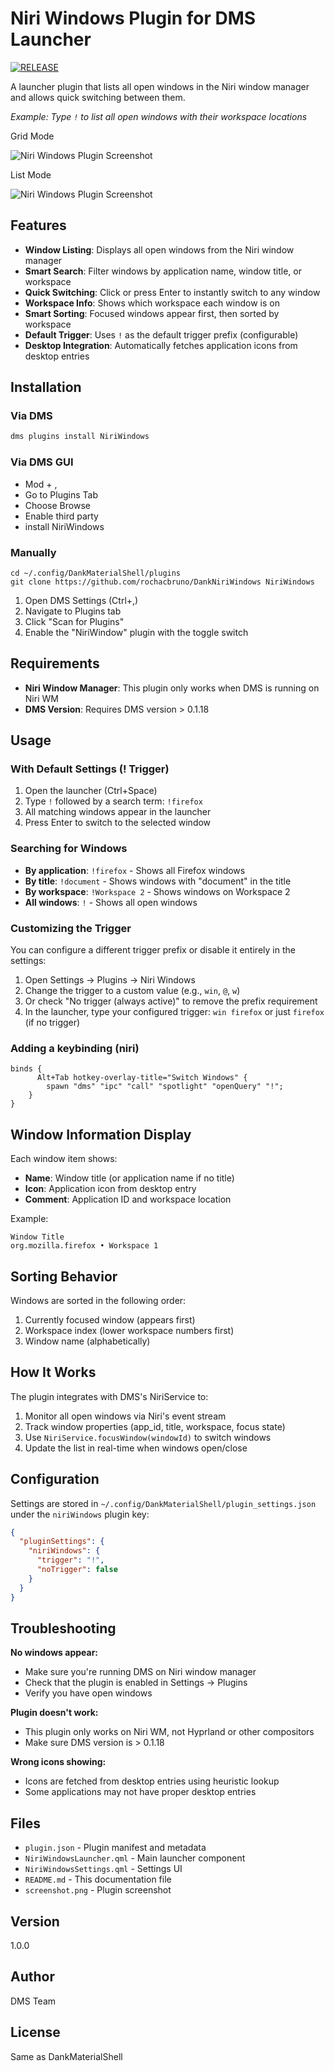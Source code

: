# Niri Windows Plugin for DMS Launcher

[![RELEASE](https://img.shields.io/badge/dynamic/json?url=https%3A%2F%2Fgithub.com%2Frochacbruno%2FDankNiriWindows%2Fraw%2Frefs%2Fheads%2Fmain%2Fplugin.json&query=version&style=for-the-badge&label=RELEASE&labelColor=101418&color=9ccbfb)](https://plugins.danklinux.com/niriwindows.html)

A launcher plugin that lists all open windows in the Niri window manager and allows quick switching between them.

*Example: Type `!` to list all open windows with their workspace locations*

Grid Mode

![Niri Windows Plugin Screenshot](screenshot.png)


List Mode

![Niri Windows Plugin Screenshot](list_mode.png)

## Features

- **Window Listing**: Displays all open windows from the Niri window manager
- **Smart Search**: Filter windows by application name, window title, or workspace
- **Quick Switching**: Click or press Enter to instantly switch to any window
- **Workspace Info**: Shows which workspace each window is on
- **Smart Sorting**: Focused windows appear first, then sorted by workspace
- **Default Trigger**: Uses `!` as the default trigger prefix (configurable)
- **Desktop Integration**: Automatically fetches application icons from desktop entries

## Installation

### Via DMS

```bash
dms plugins install NiriWindows
```

### Via DMS GUI
- Mod + ,
- Go to Plugins Tab
- Choose Browse
- Enable third party
- install NiriWindows

### Manually

```
cd ~/.config/DankMaterialShell/plugins
git clone https://github.com/rochacbruno/DankNiriWindows NiriWindows
```

1. Open DMS Settings (Ctrl+,)
2. Navigate to Plugins tab
3. Click "Scan for Plugins"
4. Enable the "NiriWindow" plugin with the toggle switch

## Requirements

- **Niri Window Manager**: This plugin only works when DMS is running on Niri WM
- **DMS Version**: Requires DMS version > 0.1.18

## Usage

### With Default Settings (! Trigger)

1. Open the launcher (Ctrl+Space)
2. Type `!` followed by a search term: `!firefox`
3. All matching windows appear in the launcher
4. Press Enter to switch to the selected window

### Searching for Windows

- **By application**: `!firefox` - Shows all Firefox windows
- **By title**: `!document` - Shows windows with "document" in the title
- **By workspace**: `!Workspace 2` - Shows windows on Workspace 2
- **All windows**: `!` - Shows all open windows

### Customizing the Trigger

You can configure a different trigger prefix or disable it entirely in the settings:

1. Open Settings → Plugins → Niri Windows
2. Change the trigger to a custom value (e.g., `win`, `@`, `w`)
3. Or check "No trigger (always active)" to remove the prefix requirement
4. In the launcher, type your configured trigger: `win firefox` or just `firefox` (if no trigger)


### Adding a keybinding (niri)

```kdl
binds {
      Alt+Tab hotkey-overlay-title="Switch Windows" {
        spawn "dms" "ipc" "call" "spotlight" "openQuery" "!";
    }
}
```


## Window Information Display

Each window item shows:
- **Name**: Window title (or application name if no title)
- **Icon**: Application icon from desktop entry
- **Comment**: Application ID and workspace location

Example:
```
Window Title
org.mozilla.firefox • Workspace 1
```

## Sorting Behavior

Windows are sorted in the following order:
1. Currently focused window (appears first)
2. Workspace index (lower workspace numbers first)
3. Window name (alphabetically)

## How It Works

The plugin integrates with DMS's NiriService to:
1. Monitor all open windows via Niri's event stream
2. Track window properties (app_id, title, workspace, focus state)
3. Use `NiriService.focusWindow(windowId)` to switch windows
4. Update the list in real-time when windows open/close

## Configuration

Settings are stored in `~/.config/DankMaterialShell/plugin_settings.json` under the `niriWindows` plugin key:

```json
{
  "pluginSettings": {
    "niriWindows": {
      "trigger": "!",
      "noTrigger": false
    }
  }
}
```

## Troubleshooting

**No windows appear:**
- Make sure you're running DMS on Niri window manager
- Check that the plugin is enabled in Settings → Plugins
- Verify you have open windows

**Plugin doesn't work:**
- This plugin only works on Niri WM, not Hyprland or other compositors
- Make sure DMS version is > 0.1.18

**Wrong icons showing:**
- Icons are fetched from desktop entries using heuristic lookup
- Some applications may not have proper desktop entries

## Files

- `plugin.json` - Plugin manifest and metadata
- `NiriWindowsLauncher.qml` - Main launcher component
- `NiriWindowsSettings.qml` - Settings UI
- `README.md` - This documentation file
- `screenshot.png` - Plugin screenshot

## Version

1.0.0

## Author

DMS Team

## License

Same as DankMaterialShell
